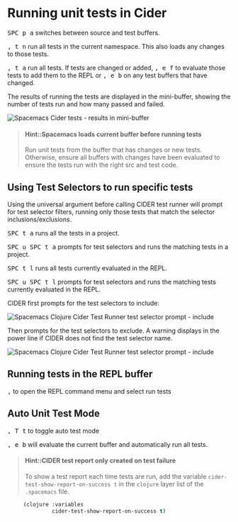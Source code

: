 # Running unit tests in Cider

<kbd>SPC p a</kbd> switches between source and test buffers.

<kbd>, t n</kbd> run all tests in the current namespace.  This also loads any changes to those tests.

<kbd>, t a</kbd> run all tests.  If tests are changed or added, <kbd>, e f</kbd> to evaluate those tests to add them to the REPL or <kbd>, e b</kbd> on any test buffers that have changed.

The results of running the tests are displayed in the mini-buffer, showing the number of tests run and how many passed and failed.

![Spacemacs Cider tests - results in mini-buffer](/spacemacs/images/spacemacs-cider-test-run-tests-results-mini-buffer.png)

> #### Hint::Spacemacs loads current buffer before running tests
> Run unit tests from the buffer that has changes or new tests.  Otherwise, ensure all buffers with changes have been evaluated to ensure the tests run with the right src and test code.


## Using Test Selectors to run specific tests

Using the universal argument before calling CIDER test runner will prompt for test selector filters, running only those tests that match the selector inclusions/exclusions.

<kbd>SPC t a</kbd> runs all the tests in a project.

<kbd>SPC u SPC t a</kbd> prompts for test selectors and runs the matching tests in a project.

<kbd>SPC t l</kbd> runs all tests currently evaluated in the REPL.

<kbd>SPC u SPC t l</kbd> prompts for test selectors and runs the matching tests currently evaluated in the REPL.


CIDER first prompts for the test selectors to include:

![Spacemacs Clojure Cider Test Runner test selector prompt - include](/spacemacs/images/spacemacs-clojure-test-selectors-prompt.png)

Then prompts for the test selectors to exclude.  A warning displays in the power line if CIDER does not find the test selector name.

![Spacemacs Clojure Cider Test Runner test selector prompt - include](/spacemacs/images/spacemacs-clojure-test-selectors-integration-not-found.png)


## Running tests in the REPL buffer

<kbd>,</kbd> to open the REPL command menu and select run tests

## Auto Unit Test Mode
<kbd>, T t</kbd> to toggle auto test mode

<kbd>, e b</kbd> will evaluate the current buffer and automatically run all tests.


> #### Hint::CIDER test report only created on test failure
> To show a test report each time tests are run, add the variable `cider-test-show-report-on-success t` in the `clojure` layer list of the `.spacemacs` file.
```lisp
     (clojure :variables
              cider-test-show-report-on-success t)
```
